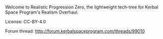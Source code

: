 Welcome to Realistic Progression Zero, the lightweight tech-tree for Kerbal Space Program's Realism Overhaul.

License: CC-BY-4.0

Forum thread: http://forum.kerbalspaceprogram.com/threads/99010
